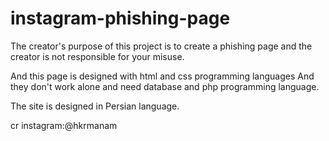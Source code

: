 # instagram-phishing-page
The creator's purpose of this project is to create a phishing page and the creator is not responsible for your misuse.

And this page is designed with html and css programming languages
And they don't work alone and need database and php programming language.

The site is designed in Persian language.

cr instagram:@hkrmanam
